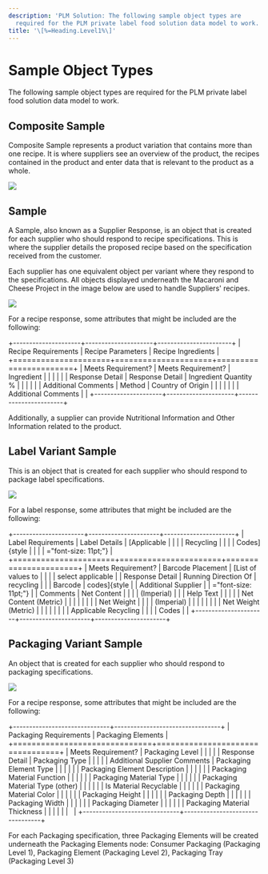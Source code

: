 ```yaml
---
description: 'PLM Solution: The following sample object types are
  required for the PLM private label food solution data model to work.'
title: '\[%=Heading.Level1%\]'
---
```


Sample Object Types
===================

The following sample object types are required for the PLM private label
food solution data model to work.

Composite Sample
----------------

Composite Sample represents a product variation that contains more than
one recipe. It is where suppliers see an overview of the product, the
recipes contained in the product and enter data that is relevant to the
product as a whole.

![](../../../../Resources/Images/Solution%20Enablement/PLM/Composite%20Sample%20Illustration.jpg)

Sample
------

A Sample, also known as a Supplier Response, is an object that is
created for each supplier who should respond to recipe specifications.
This is where the supplier details the proposed recipe based on the
specification received from the customer.

Each supplier has one equivalent object per variant where they respond
to the specifications. All objects displayed underneath the Macaroni and
Cheese Project in the image below are used to handle Suppliers\'
recipes.

![](../../../../Resources/Images/Solution%20Enablement/PLM/SampleSupplierResponse.png)

For a recipe response, some attributes that might be included are the
following:

+---------------------+---------------------+-----------------------+
| Recipe Requirements | Recipe Parameters   | Recipe Ingredients    |
+=====================+=====================+=======================+
| Meets Requirement?  | Meets Requirement?  | Ingredient            |
|                     |                     |                       |
| Response Detail     | Response Detail     | Ingredient Quantity % |
|                     |                     |                       |
| Additional Comments | Method              | Country of Origin     |
|                     |                     |                       |
|                     | Additional Comments |                       |
+---------------------+---------------------+-----------------------+

Additionally, a supplier can provide Nutritional Information and Other
Information related to the product.

Label Variant Sample
--------------------

This is an object that is created for each supplier who should respond
to package label specifications.

![](../../../../Resources/Images/Solution%20Enablement/PLM/LabelVariantSample.png)

For a label response, some attributes that might be included are the
following:

+----------------------+----------------------+----------------------+
| Label Requirements   | Label Details        | [Applicable          |
|                      |                      | Recycling            |
|                      |                      | Codes]{style         |
|                      |                      | ="font-size: 11pt;"} |
+======================+======================+======================+
| Meets Requirement?   | Barcode Placement    | [List of values to   |
|                      |                      | select applicable    |
| Response Detail      | Running Direction Of | recycling            |
|                      | Barcode              | codes]{style         |
| Additional Supplier  |                      | ="font-size: 11pt;"} |
| Comments             | Net Content          |                      |
|                      | (Imperial)           |                      |
| Help Text            |                      |                      |
|                      | Net Content (Metric) |                      |
|                      |                      |                      |
|                      | Net Weight           |                      |
|                      | (Imperial)           |                      |
|                      |                      |                      |
|                      | Net Weight (Metric)  |                      |
|                      |                      |                      |
|                      | Applicable Recycling |                      |
|                      | Codes                |                      |
+----------------------+----------------------+----------------------+

Packaging Variant Sample
------------------------

An object that is created for each supplier who should respond to
packaging specifications.

![](../../../../Resources/Images/Solution%20Enablement/PLM/PackagingVariantSample.png)

For a recipe response, some attributes that might be included are the
following:

+------------------------------+---------------------------------+
| Packaging Requirements       | Packaging Elements              |
+==============================+=================================+
| Meets Requirement?           | Packaging Level                 |
|                              |                                 |
| Response Detail              | Packaging Type                  |
|                              |                                 |
| Additional Supplier Comments | Packaging Element Type          |
|                              |                                 |
|                              | Packaging Element Description   |
|                              |                                 |
|                              | Packaging Material Function     |
|                              |                                 |
|                              | Packaging Material Type         |
|                              |                                 |
|                              | Packaging Material Type (other) |
|                              |                                 |
|                              | Is Material Recyclable          |
|                              |                                 |
|                              | Packaging Material Color        |
|                              |                                 |
|                              | Packaging Height                |
|                              |                                 |
|                              | Packaging Depth                 |
|                              |                                 |
|                              | Packaging Width                 |
|                              |                                 |
|                              | Packaging Diameter              |
|                              |                                 |
|                              | Packaging Material Thickness    |
|                              |                                 |
|                              |                                 |
+------------------------------+---------------------------------+

For each Packaging specification, three Packaging Elements will be
created underneath the Packaging Elements node: Consumer Packaging
(Packaging Level 1), Packaging Element (Packaging Level 2), Packaging
Tray (Packaging Level 3)
